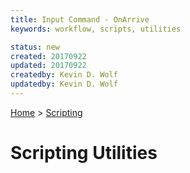 ```yaml
---
title: Input Command - OnArrive
keywords: workflow, scripts, utilities

status: new
created: 20170922
updated: 20170922
createdby: Kevin D. Wolf
updatedby: Kevin D. Wolf
---
```

[Home](../Index.md) > [Scripting](Index.md)

# Scripting Utilities
